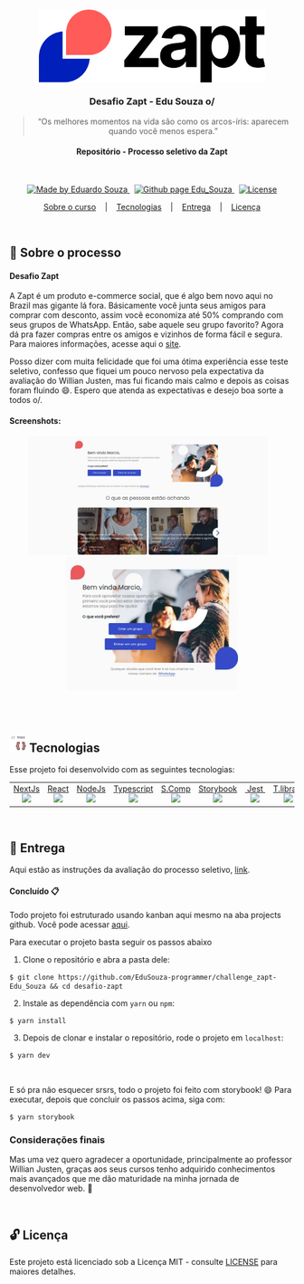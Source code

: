 <h1 align="center">
  <img align="center" alt="Imagem trybe" src="https://raw.githubusercontent.com/agraluca/desafio-zapt/main/.github/logo.png" width="400px" />
</h1>

<h3 align="center">
  Desafio Zapt - Edu Souza o/
</h3>

<blockquote align="center">“Os melhores momentos na vida são como os arcos-íris: aparecem quando você menos espera.”</blockquote>

<h4 align="center">
  Repositório - Processo seletivo da Zapt
</h4>

<br/>

<p align="center">
  <a href="https://github.com/EduSouza-programmer"    target="_blank">
    <img alt="Made by Eduardo Souza" src="https://img.shields.io/badge/made%20by-Edu%20Souza-%23F8952D">
  </a>&nbsp;
  <a href="https://edusouza-programmer.github.io/" target="_blank">
    <img alt="Github page Edu_Souza " src="https://img.shields.io/badge/Github%20page-Edu_Souza-orange">
  </a>&nbsp;
  <a href="LICENSE" >
    <img alt="License" src="https://img.shields.io/badge/license-MIT-%23F8952D">
  </a>
</p>

<p align="center">
  <a href="#rocket-Sobre-o-curso">Sobre o curso</a>&nbsp; &nbsp; |&nbsp; &nbsp; 
  <a href="#-Tecnologias">Tecnologias</a>&nbsp; &nbsp; |&nbsp; &nbsp; 
  <a href="#postbox-Entrega">Entrega</a>&nbsp; &nbsp; |&nbsp; &nbsp; 
  <a href="#unlock-Licença">Licença</a>
</p>

<br/>

## :rocket: Sobre o processo

#### Desafio Zapt

A Zapt é um produto e-commerce social, que é algo bem novo aqui no Brazil mas gigante lá fora. Básicamente você junta seus amigos para comprar com desconto, assim você economiza até 50% comprando com seus grupos de WhatsApp. Então, sabe aquele seu grupo favorito? Agora dá pra fazer compras entre os amigos e vizinhos de forma fácil e segura. Para maiores informações, acesse aqui o [site](https://www.zapt.com.br/).

Posso dizer com muita felicidade que foi uma ótima experiência esse teste seletivo, confesso que fiquei um pouco nervoso pela expectativa da avaliação do Willian Justen, mas fui ficando mais calmo e depois as coisas foram fluindo :smile:. Espero que atenda as expectativas e desejo boa sorte a todos o/.

#### Screenshots:

<p align=center >
  <img height="210px"  src="./public/img/home_desktop.png"> &nbsp; &nbsp; 
  <img height="235px" src="./public/img/mobile.png">
</p>

<br/>

<br/>

## <img height="30" src="https://raw.githubusercontent.com/EduSouza-programmer/EduSouza-programmer/main/assets/stubparrot.gif"> Tecnologias

Esse projeto foi desenvolvido com as seguintes tecnologias:

<table >
  <tr>
    <td align=center><a href="https://nextjs.org/"><div>NextJs</div><img src="https://boringowl.io/wp-content/uploads/2020/03/next-js-framework-300x300.jpg" height="40px" /></a></td>
    <td align=center><a href="https://pt-br.reactjs.org/"><div>React</div><img src="https://img.icons8.com/officel/80/000000/react.png" height="40px" /></a></td>
    <td align=center><a href="https://nodejs.org/en/"><div>NodeJs</div><img src="https://img.icons8.com/color/96/000000/nodejs.png" height="40px" /></a> </td>
    <td align=center><a href="https://www.typescriptlang.org/"><div>Typescript</div><img src="https://img.icons8.com/color/96/000000/typescript.png" height="40px" /></a></td>
    <td align=center><a href="https://styled-components.com/"><div>S.Comp</div><img src="https://styled-components.com/logo.png" height="40px" /></a></td>
    <td align=center><a href="https://storybook.js.org/"><div>Storybook</div><img src="https://static-00.iconduck.com/assets.00/storybook-icon-icon-412x512-341bo8r1.png" height="40px" /></a></td>
    <td align=center><a href="https://jestjs.io/pt-BR/"><div>&nbsp;Jest&nbsp; </div><img src="https://cdn.auth0.com/blog/testing-react-with-jest/logo.png" height="40px" /></a></td>
    <td align=center><a href="https://testing-library.com/"><div>T.library</div><img src="https://testing-library.com/img/octopus-64x64.png" height="40px" /></a></td>
    <td align=center><a href="https://eslint.org/"><div>Eslint</div><img src="https://www.pinclipart.com/picdir/middle/280-2800377_eslint-vector-clipart.png" height="40px" /></a></td>
    <td align=center><a href="https://prettier.io/"><div>Prettier</div><img src="https://camo.githubusercontent.com/dff60c3322fc0645c42441b218ce565be5d14b528ac4d79247baa547b4977d1f/68747470733a2f2f70726574746965722e696f2f69636f6e2e706e67" height="40px" /></a></td>
  </tr>
</table>

<br/>

## :postbox: Entrega

Aqui estão as instruções da avaliação do processo seletivo, [link](https://github.com/EduSouza-programmer/challenge_zapt-Edu_Souza/blob/main/instructions/Readme.md).
#### Concluído :clipboard:

Todo projeto foi estruturado usando kanban aqui mesmo na aba projects github. Você pode acessar [aqui](https://github.com/EduSouza-programmer/challenge_zapt-Edu_Souza/projects/1).

Para executar o projeto basta seguir os passos abaixo

1. Clone o repositório e abra a pasta dele:

```shell
$ git clone https://github.com/EduSouza-programmer/challenge_zapt-Edu_Souza && cd desafio-zapt
```

2. Instale as dependência com `yarn` ou `npm`:

```shell
$ yarn install
```

3. Depois de clonar e instalar o repositório, rode o projeto em `localhost`:

```shell
$ yarn dev
```

<br/>

E só pra não esquecer srsrs, todo o projeto foi feito com storybook! :smile: 
Para executar, depois que concluir os passos acima, siga com: 

```shell
$ yarn storybook
```

### Considerações finais

Mas uma vez quero agradecer a oportunidade, principalmente ao professor Willian Justen, graças aos seus cursos tenho adquirido conhecimentos mais avançados que me dão maturidade na minha jornada de desenvolvedor web. :rocket:

<br/>

## :unlock: Licença

Este projeto está licenciado sob a Licença MIT - consulte [LICENSE](https://opensource.org/licenses/MIT) para maiores detalhes.
